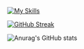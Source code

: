 [![My Skills](https://skillicons.dev/icons?i=github,androidstudio,java,kotlin,dart,figma,firebase&theme=light)](https://skillicons.dev)

[![GitHub Streak](https://streak-stats.demolab.com?user=jhonatangeison&theme=dracula&hide_border=true&locale=pt_BR&date_format=j%20M%5B%20Y%5D)](https://git.io/streak-stats)

![Anurag's GitHub stats](https://github-readme-stats.vercel.app/api?username=jhonatangeison&show_icons=true&theme=transparent)
